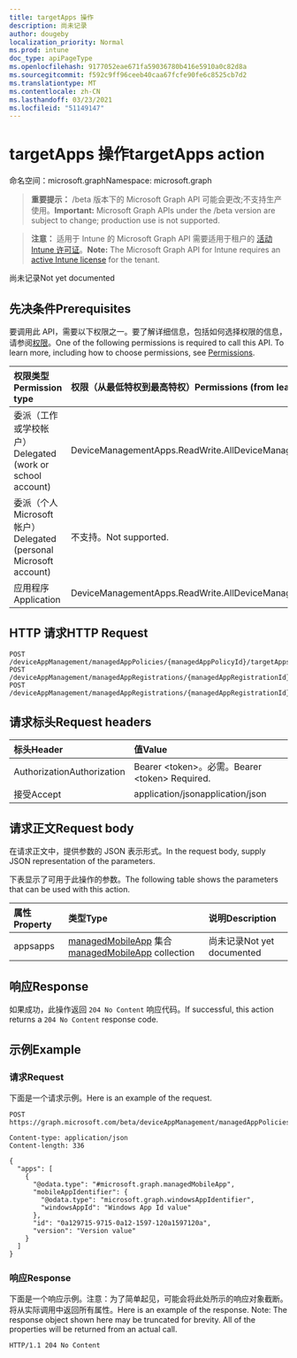 ```yaml
---
title: targetApps 操作
description: 尚未记录
author: dougeby
localization_priority: Normal
ms.prod: intune
doc_type: apiPageType
ms.openlocfilehash: 9177052eae671fa59036780b416e5910a0c82d8a
ms.sourcegitcommit: f592c9ff96ceeb40caa67fcfe90fe6c8525cb7d2
ms.translationtype: MT
ms.contentlocale: zh-CN
ms.lasthandoff: 03/23/2021
ms.locfileid: "51149147"
---
```

# <a name="targetapps-action"></a><span data-ttu-id="f9e2a-103">targetApps 操作</span><span class="sxs-lookup"><span data-stu-id="f9e2a-103">targetApps action</span></span>

<span data-ttu-id="f9e2a-104">命名空间：microsoft.graph</span><span class="sxs-lookup"><span data-stu-id="f9e2a-104">Namespace: microsoft.graph</span></span>

> <span data-ttu-id="f9e2a-105">**重要提示：** /beta 版本下的 Microsoft Graph API 可能会更改;不支持生产使用。</span><span class="sxs-lookup"><span data-stu-id="f9e2a-105">**Important:** Microsoft Graph APIs under the /beta version are subject to change; production use is not supported.</span></span>

> <span data-ttu-id="f9e2a-106">**注意：** 适用于 Intune 的 Microsoft Graph API 需要适用于租户的 [活动 Intune 许可证](https://go.microsoft.com/fwlink/?linkid=839381)。</span><span class="sxs-lookup"><span data-stu-id="f9e2a-106">**Note:** The Microsoft Graph API for Intune requires an [active Intune license](https://go.microsoft.com/fwlink/?linkid=839381) for the tenant.</span></span>

<span data-ttu-id="f9e2a-107">尚未记录</span><span class="sxs-lookup"><span data-stu-id="f9e2a-107">Not yet documented</span></span>

## <a name="prerequisites"></a><span data-ttu-id="f9e2a-108">先决条件</span><span class="sxs-lookup"><span data-stu-id="f9e2a-108">Prerequisites</span></span>
<span data-ttu-id="f9e2a-p101">要调用此 API，需要以下权限之一。要了解详细信息，包括如何选择权限的信息，请参阅[权限](/graph/permissions-reference)。</span><span class="sxs-lookup"><span data-stu-id="f9e2a-p101">One of the following permissions is required to call this API. To learn more, including how to choose permissions, see [Permissions](/graph/permissions-reference).</span></span>

|<span data-ttu-id="f9e2a-111">权限类型</span><span class="sxs-lookup"><span data-stu-id="f9e2a-111">Permission type</span></span>|<span data-ttu-id="f9e2a-112">权限（从最低特权到最高特权）</span><span class="sxs-lookup"><span data-stu-id="f9e2a-112">Permissions (from least to most privileged)</span></span>|
|:---|:---|
|<span data-ttu-id="f9e2a-113">委派（工作或学校帐户）</span><span class="sxs-lookup"><span data-stu-id="f9e2a-113">Delegated (work or school account)</span></span>|<span data-ttu-id="f9e2a-114">DeviceManagementApps.ReadWrite.All</span><span class="sxs-lookup"><span data-stu-id="f9e2a-114">DeviceManagementApps.ReadWrite.All</span></span>|
|<span data-ttu-id="f9e2a-115">委派（个人 Microsoft 帐户）</span><span class="sxs-lookup"><span data-stu-id="f9e2a-115">Delegated (personal Microsoft account)</span></span>|<span data-ttu-id="f9e2a-116">不支持。</span><span class="sxs-lookup"><span data-stu-id="f9e2a-116">Not supported.</span></span>|
|<span data-ttu-id="f9e2a-117">应用程序</span><span class="sxs-lookup"><span data-stu-id="f9e2a-117">Application</span></span>|<span data-ttu-id="f9e2a-118">DeviceManagementApps.ReadWrite.All</span><span class="sxs-lookup"><span data-stu-id="f9e2a-118">DeviceManagementApps.ReadWrite.All</span></span>|

## <a name="http-request"></a><span data-ttu-id="f9e2a-119">HTTP 请求</span><span class="sxs-lookup"><span data-stu-id="f9e2a-119">HTTP Request</span></span>
<!-- {
  "blockType": "ignored"
}
-->
``` http
POST /deviceAppManagement/managedAppPolicies/{managedAppPolicyId}/targetApps
POST /deviceAppManagement/managedAppRegistrations/{managedAppRegistrationId}/appliedPolicies/{managedAppPolicyId}/targetApps
POST /deviceAppManagement/managedAppRegistrations/{managedAppRegistrationId}/intendedPolicies/{managedAppPolicyId}/targetApps
```

## <a name="request-headers"></a><span data-ttu-id="f9e2a-120">请求标头</span><span class="sxs-lookup"><span data-stu-id="f9e2a-120">Request headers</span></span>
|<span data-ttu-id="f9e2a-121">标头</span><span class="sxs-lookup"><span data-stu-id="f9e2a-121">Header</span></span>|<span data-ttu-id="f9e2a-122">值</span><span class="sxs-lookup"><span data-stu-id="f9e2a-122">Value</span></span>|
|:---|:---|
|<span data-ttu-id="f9e2a-123">Authorization</span><span class="sxs-lookup"><span data-stu-id="f9e2a-123">Authorization</span></span>|<span data-ttu-id="f9e2a-124">Bearer &lt;token&gt;。必需。</span><span class="sxs-lookup"><span data-stu-id="f9e2a-124">Bearer &lt;token&gt; Required.</span></span>|
|<span data-ttu-id="f9e2a-125">接受</span><span class="sxs-lookup"><span data-stu-id="f9e2a-125">Accept</span></span>|<span data-ttu-id="f9e2a-126">application/json</span><span class="sxs-lookup"><span data-stu-id="f9e2a-126">application/json</span></span>|

## <a name="request-body"></a><span data-ttu-id="f9e2a-127">请求正文</span><span class="sxs-lookup"><span data-stu-id="f9e2a-127">Request body</span></span>
<span data-ttu-id="f9e2a-128">在请求正文中，提供参数的 JSON 表示形式。</span><span class="sxs-lookup"><span data-stu-id="f9e2a-128">In the request body, supply JSON representation of the parameters.</span></span>

<span data-ttu-id="f9e2a-129">下表显示了可用于此操作的参数。</span><span class="sxs-lookup"><span data-stu-id="f9e2a-129">The following table shows the parameters that can be used with this action.</span></span>

|<span data-ttu-id="f9e2a-130">属性</span><span class="sxs-lookup"><span data-stu-id="f9e2a-130">Property</span></span>|<span data-ttu-id="f9e2a-131">类型</span><span class="sxs-lookup"><span data-stu-id="f9e2a-131">Type</span></span>|<span data-ttu-id="f9e2a-132">说明</span><span class="sxs-lookup"><span data-stu-id="f9e2a-132">Description</span></span>|
|:---|:---|:---|
|<span data-ttu-id="f9e2a-133">apps</span><span class="sxs-lookup"><span data-stu-id="f9e2a-133">apps</span></span>|<span data-ttu-id="f9e2a-134">[managedMobileApp](../resources/intune-mam-managedmobileapp.md) 集合</span><span class="sxs-lookup"><span data-stu-id="f9e2a-134">[managedMobileApp](../resources/intune-mam-managedmobileapp.md) collection</span></span>|<span data-ttu-id="f9e2a-135">尚未记录</span><span class="sxs-lookup"><span data-stu-id="f9e2a-135">Not yet documented</span></span>|



## <a name="response"></a><span data-ttu-id="f9e2a-136">响应</span><span class="sxs-lookup"><span data-stu-id="f9e2a-136">Response</span></span>
<span data-ttu-id="f9e2a-137">如果成功，此操作返回 `204 No Content` 响应代码。</span><span class="sxs-lookup"><span data-stu-id="f9e2a-137">If successful, this action returns a `204 No Content` response code.</span></span>

## <a name="example"></a><span data-ttu-id="f9e2a-138">示例</span><span class="sxs-lookup"><span data-stu-id="f9e2a-138">Example</span></span>

### <a name="request"></a><span data-ttu-id="f9e2a-139">请求</span><span class="sxs-lookup"><span data-stu-id="f9e2a-139">Request</span></span>
<span data-ttu-id="f9e2a-140">下面是一个请求示例。</span><span class="sxs-lookup"><span data-stu-id="f9e2a-140">Here is an example of the request.</span></span>
``` http
POST https://graph.microsoft.com/beta/deviceAppManagement/managedAppPolicies/{managedAppPolicyId}/targetApps

Content-type: application/json
Content-length: 336

{
  "apps": [
    {
      "@odata.type": "#microsoft.graph.managedMobileApp",
      "mobileAppIdentifier": {
        "@odata.type": "microsoft.graph.windowsAppIdentifier",
        "windowsAppId": "Windows App Id value"
      },
      "id": "0a129715-9715-0a12-1597-120a1597120a",
      "version": "Version value"
    }
  ]
}
```

### <a name="response"></a><span data-ttu-id="f9e2a-141">响应</span><span class="sxs-lookup"><span data-stu-id="f9e2a-141">Response</span></span>
<span data-ttu-id="f9e2a-p102">下面是一个响应示例。注意：为了简单起见，可能会将此处所示的响应对象截断。将从实际调用中返回所有属性。</span><span class="sxs-lookup"><span data-stu-id="f9e2a-p102">Here is an example of the response. Note: The response object shown here may be truncated for brevity. All of the properties will be returned from an actual call.</span></span>
``` http
HTTP/1.1 204 No Content
```




